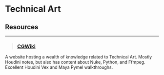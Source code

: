 # Technical Art

## Resources
___

> ### [CGWiki](https://tokeru.com/cgwiki/)
A website hosting a wealth of  knowledge related to Technical Art. Mostly Houdini notes, but also has content about Nuke, Python, and Ffmpeg. Excellent Houdini Vex and Maya Pymel walkthroughs.
<!-- -->

